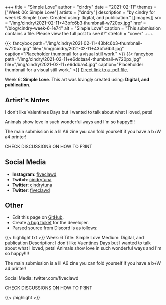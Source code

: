 +++
title =       "Simple Love"
author =      "cindry"
date =        "2021-02-11"
themes =      ["Week 06: Simple Love"]
artists =     ["cindry"]
description = "by cindry for week 6: Simple Love. Created using: Digital, and publication."
[[images]]
      src = "/img/cindry/2021-02-11+43bfc6b3-thumbnail-w720px.jpg"
      href = "/blog/cindry-week-6-1e74"
      alt = "Simple Love"
      caption = "This submission contains a file. Please view the full post to see it!"
      stretch = "cover"
+++

{{< fancybox path="/img/cindry/2021-02-11+43bfc6b3-thumbnail-w720px.jpg" file="/img/cindry/2021-02-11+43bfc6b3.jpg" caption="Placeholder thumbnail for a visual still work." >}}
{{< fancybox path="/img/cindry/2021-02-11+e6ddbaa4-thumbnail-w720px.jpg" file="/img/cindry/2021-02-11+e6ddbaa4.jpg" caption="Placeholder thumbnail for a visual still work." >}}
<a href="/img/cindry/2021-02-11+eca3451c.pdf" target="_blank">Direct link to a .pdf file.</a>

Week 6: **Simple Love**. This art was lovingly created using: **Digital, and publication**.

## Artist's Notes

I don't like Valentines Days but I wanted to talk about what I loved, pets!

Animals show love in such wonderful ways and I'm so happy!!!!

The main submission is a lil A6 zine you can fold yourself if you have a b+W a4 printer!

CHECK DISCUSSIONS ON HOW TO PRINT

## Social Media

- **Instagram**: <a href='https://instagram.com/fiveclawd' target='_blank'>fiveclawd</a>
- **Twitch**: <a href='https://twitch.tv/cindrytuna' target='_blank'>cindrytuna</a>
- **Twitter**: <a href='https://twitter.com/cindrytuna' target='_blank'>cindrytuna</a>
- **Twitter**: <a href='https://twitter.com/fiveclawd' target='_blank'>fiveclawd</a>

## Other

- Edit this page on [GitHub](https://github.com/teaminkling/web-refresh/edit/main/content/blog/cindry-week-6-1e74.md).
- Create [a bug ticket](https://github.com/teaminkling/web-refresh/issues/new?assignees=&labels=bug&template=problem-report.md&title=) for the developer.
- Parsed source from Discord is as follows:

{{< highlight txt >}}
Week: 6
Title: Simple Love
Medium: Digital, and publication
Description:
I don't like Valentines Days but I wanted to talk about what I loved, pets!
Animals show love in such wonderful ways and I'm so happy!!!!

The main submission is a lil A6 zine you can fold yourself if you have a b+W a4 printer!

Social Media: twitter.com/fiveclawd




CHECK DISCUSSIONS ON HOW TO PRINT

{{< /highlight >}}